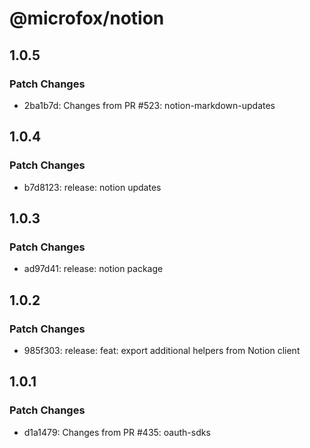 # @microfox/notion

## 1.0.5

### Patch Changes

- 2ba1b7d: Changes from PR #523: notion-markdown-updates

## 1.0.4

### Patch Changes

- b7d8123: release: notion updates

## 1.0.3

### Patch Changes

- ad97d41: release: notion package

## 1.0.2

### Patch Changes

- 985f303: release: feat: export additional helpers from Notion client

## 1.0.1

### Patch Changes

- d1a1479: Changes from PR #435: oauth-sdks
